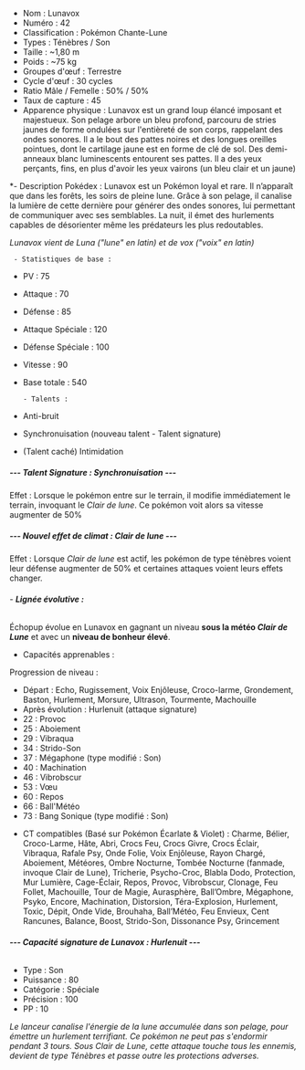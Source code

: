 

* Nom : Lunavox
* Numéro : 42
* Classification : Pokémon Chante-Lune
* Types : Ténèbres / Son
* Taille : ~1,80 m
* Poids : ~75 kg
* Groupes d'œuf : Terrestre
* Cycle d'œuf : 30 cycles
* Ratio Mâle / Femelle : 50% / 50%
* Taux de capture : 45
* Apparence physique : Lunavox est un grand loup élancé imposant et majestueux. Son pelage arbore un bleu profond, parcouru de stries jaunes de forme ondulées sur l'entièreté de son corps, rappelant des ondes sonores. Il a le bout des pattes noires et des longues oreilles pointues, dont le cartilage jaune est en forme de clé de sol. Des demi-anneaux blanc luminescents entourent ses pattes. Il a des yeux perçants, fins, en plus d'avoir les yeux vairons (un bleu clair et un jaune)

*- Description Pokédex :
Lunavox est un Pokémon loyal et rare. Il n’apparaît que dans les forêts, les soirs de pleine lune. Grâce à son pelage, il canalise la lumière de cette dernière pour générer des ondes sonores, lui permettant de communiquer avec ses semblables. La nuit, il émet des hurlements capables de désorienter même les prédateurs les plus redoutables.

*Lunavox vient de Luna ("lune" en latin) et de vox ("voix" en latin)*


	 - Statistiques de base :
* PV : 75
* Attaque : 70
* Défense : 85
* Attaque Spéciale : 120
* Défense Spéciale : 100
* Vitesse : 90
* Base totale : 540

	  - Talents :
* Anti-bruit 
* Synchronuisation (nouveau talent - Talent signature)
* (Talent caché) Intimidation

#####  **--- Talent Signature : Synchronuisation ---** 
Effet : Lorsque le pokémon entre sur le terrain, il modifie immédiatement le terrain, invoquant le *Clair de lune*. Ce pokémon voit alors sa vitesse augmenter de 50%

##### **--- Nouvel effet de climat : Clair de lune ---**
Effet : Lorsque *Clair de lune* est actif, les pokémon de type ténèbres voient leur défense augmenter de 50% et certaines attaques voient leurs effets changer.


 ###### - **Lignée évolutive :**
Échopup évolue en Lunavox en gagnant un niveau **sous la météo *Clair de Lune*** et avec un **niveau de bonheur élevé**.


 - Capacités apprenables : 

Progression de niveau :
* Départ : Echo, Rugissement, Voix Enjôleuse, Croco-larme, Grondement, Baston, Hurlement, Morsure, Ultrason, Tourmente, Machouille
* Après évolution : Hurlenuit (attaque signature)
* 22 : Provoc
* 25 : Aboiement
* 29 : Vibraqua
* 34 : Strido-Son
* 37 : Mégaphone (type modifié : Son)
* 40 : Machination
* 46 : Vibrobscur
* 53 : Vœu
* 60 : Repos
* 66 : Ball'Météo
* 73 : Bang Sonique (type modifié : Son)


 - CT compatibles (Basé sur Pokémon Écarlate & Violet) :
Charme, Bélier, Croco-Larme, Hâte, Abri, Crocs Feu, Crocs Givre, Crocs Éclair, Vibraqua, Rafale Psy, Onde Folie, Voix Enjôleuse, Rayon Chargé, Aboiement, Météores, Ombre Nocturne, Tombée Nocturne (fanmade, invoque Clair de Lune), Tricherie, Psycho-Croc, Blabla Dodo, Protection, Mur Lumière, Cage-Éclair, Repos, Provoc, Vibrobscur, Clonage, Feu Follet, Machouille, Tour de Magie, Aurasphère, Ball’Ombre, Mégaphone, Psyko, Encore, Machination, Distorsion, Téra-Explosion, Hurlement, Toxic, Dépit, Onde Vide, Brouhaha, Ball’Météo, Feu Envieux, Cent Rancunes, Balance, Boost, Strido-Son, Dissonance Psy, Grincement

 ###### **--- Capacité signature de Lunavox : *Hurlenuit* ---**
* Type : Son
* Puissance : 80
* Catégorie : Spéciale
* Précision : 100
* PP : 10

*Le lanceur canalise l'énergie de la lune accumulée dans son pelage, pour émettre un hurlement terrifiant. Ce pokémon ne peut pas s'endormir pendant 3 tours. Sous Clair de Lune, cette attaque touche tous les ennemis, devient de type Ténèbres et passe outre les protections adverses.*